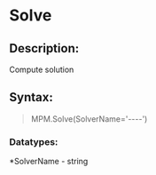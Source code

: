 # Solve          

## Description:  
Compute solution  

## Syntax:  
>MPM.Solve(SolverName='----')  

### Datatypes:  
*SolverName - string  
